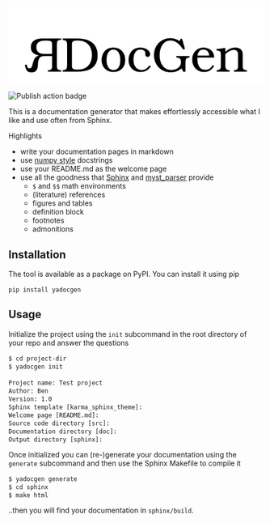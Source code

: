 ![yaDocGen Logo](doc/img/ydg_logo.png)

![Publish action badge](https://github.com/fraunhofer-iais/yadocgen/actions/workflows/main.yml/badge.svg)

This is a documentation generator that makes effortlessly accessible what I like and use often from Sphinx. 

Highlights

- write your documentation pages in markdown
- use [numpy style](https://numpydoc.readthedocs.io/en/latest/format.html) docstrings
- use your README.md as the welcome page
- use all the goodness that [Sphinx](https://www.sphinx-doc.org/) and [myst_parser](https://myst-parser.readthedocs.io/en/latest/index.html) provide
    - `$` and `$$` math environments
    - (literature) references
    - figures and tables
    - definition block
    - footnotes
    - admonitions

## Installation

The tool is available as a package on PyPI. You can install it using pip

```shell
pip install yadocgen

```

## Usage

Initialize the project using the `init` subcommand in the root directory of your repo and answer the questions
```shell
$ cd project-dir
$ yadocgen init

Project name: Test project
Author: Ben
Version: 1.0
Sphinx template [karma_sphinx_theme]: 
Welcome page [README.md]: 
Source code directory [src]: 
Documentation directory [doc]: 
Output directory [sphinx]: 
```

Once initialized you can (re-)generate your documentation using the `generate` subcommand and then use the Sphinx Makefile to compile it
```shell
$ yadocgen generate
$ cd sphinx
$ make html

```

..then you will find your documentation in `sphinx/build`.

